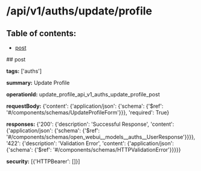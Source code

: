 # /api/v1/auths/update/profile

## Table of contents:
- [post](#post)

<a name="post" />
## post

**tags:** ['auths']

**summary:** Update Profile

**operationId:** update_profile_api_v1_auths_update_profile_post

**requestBody:** {'content': {'application/json': {'schema': {'$ref': '#/components/schemas/UpdateProfileForm'}}}, 'required': True}

**responses:** {'200': {'description': 'Successful Response', 'content': {'application/json': {'schema': {'$ref': '#/components/schemas/open_webui__models__auths__UserResponse'}}}}, '422': {'description': 'Validation Error', 'content': {'application/json': {'schema': {'$ref': '#/components/schemas/HTTPValidationError'}}}}}

**security:** [{'HTTPBearer': []}]

